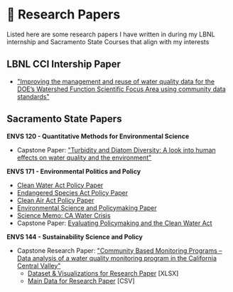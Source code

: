 # :page_facing_up: Research Papers

Listed here are some research papers I have written in during my LBNL internship and Sacramento State Courses that align with my interests

## LBNL CCI Intership Paper
- ["Improving the management and reuse of water quality data for the DOE’s Watershed Function Scientific Focus Area using community data standards"](https://github.com/dylanporyan/Research_Papers/blob/main/paper_links/CCI_Summer%202021_Project%20Report%20Paper_O'Ryan_Dylan.pdf)

## Sacramento State Papers
**ENVS 120 - Quantitative Methods for Environmental Science**
- Capstone Paper: ["Turbidity and Diatom Diversity: A look into human effects on water quality and the environment"](https://github.com/dylanporyan/Research_Papers/blob/main/paper_links/ENVS%20120%20Class%20Project%20Final%20Draft.pdf)

**ENVS 171 - Environmental Politics and Policy**
- [Clean Water Act Policy Paper](https://github.com/dylanporyan/Research_Papers/blob/main/paper_links/CWA%20Policy%20Paper.pdf)
- [Endangered Species Act Policy Paper](https://github.com/dylanporyan/Research_Papers/blob/main/paper_links/ESA%20Policy%20Assignment.pdf)
- [Clean Air Act Policy Paper](https://github.com/dylanporyan/Research_Papers/blob/main/paper_links/CAA%20Policy%20Paper.pdf)
- [Environmental Science and Policymaking Paper](https://github.com/dylanporyan/Research_Papers/blob/main/paper_links/ENVS%20171%20Short%20Paper%201.pdf)
- [Science Memo: CA Water Crisis](https://github.com/dylanporyan/Research_Papers/blob/main/paper_links/ENVS%20171%20Science%20Memo.pdf)
- Capstone Paper: [Evaluating Policymaking and the Clean Water Act](https://github.com/dylanporyan/Research_Papers/blob/main/paper_links/ENVS%20171%20Short%20Paper%202.pdf)

**ENVS 144 - Sustainability Science and Policy**
- Capstone Research Paper: ["Community Based Monitoring Programs – Data analysis of a water quality monitoring program in the California Central Valley"](https://github.com/dylanporyan/Research_Papers/blob/main/paper_links/ENVS%20144%20Final%20Paper%20-%20O'Ryan.pdf)
   - [Dataset & Visualizations for Research Paper](https://github.com/dylanporyan/Research_Papers/blob/main/paper_links/SDD%20Data%20Analysis.xlsx) [XLSX]
   - [Main Data for Research Paper](https://github.com/dylanporyan/Research_Papers/blob/main/paper_links/SDD%20Data%20Analysis.csv) [CSV]
